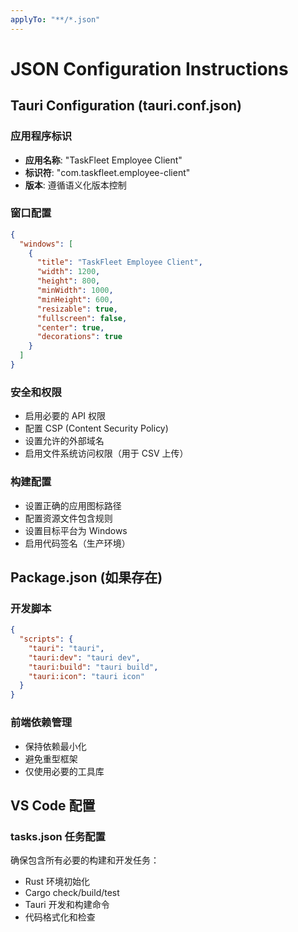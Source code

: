 ```yaml
---
applyTo: "**/*.json"
---
```


# JSON Configuration Instructions

## Tauri Configuration (tauri.conf.json)

### 应用程序标识

- **应用名称**: "TaskFleet Employee Client"
- **标识符**: "com.taskfleet.employee-client"
- **版本**: 遵循语义化版本控制

### 窗口配置

```json
{
  "windows": [
    {
      "title": "TaskFleet Employee Client",
      "width": 1200,
      "height": 800,
      "minWidth": 1000,
      "minHeight": 600,
      "resizable": true,
      "fullscreen": false,
      "center": true,
      "decorations": true
    }
  ]
}
```

### 安全和权限

- 启用必要的 API 权限
- 配置 CSP (Content Security Policy)
- 设置允许的外部域名
- 启用文件系统访问权限（用于 CSV 上传）

### 构建配置

- 设置正确的应用图标路径
- 配置资源文件包含规则
- 设置目标平台为 Windows
- 启用代码签名（生产环境）

## Package.json (如果存在)

### 开发脚本

```json
{
  "scripts": {
    "tauri": "tauri",
    "tauri:dev": "tauri dev",
    "tauri:build": "tauri build",
    "tauri:icon": "tauri icon"
  }
}
```

### 前端依赖管理

- 保持依赖最小化
- 避免重型框架
- 仅使用必要的工具库

## VS Code 配置

### tasks.json 任务配置

确保包含所有必要的构建和开发任务：

- Rust 环境初始化
- Cargo check/build/test
- Tauri 开发和构建命令
- 代码格式化和检查
